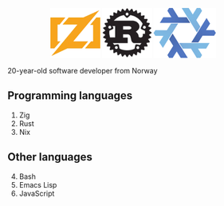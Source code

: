 <p align="center">
    <img width="100" height="100" src="zig.webp">
    <img width="100" height="100" src="rust.webp">
    <img width="125" height="100" src="nix.webp">
</p>

20-year-old software developer from Norway

## Programming languages

1. Zig
2. Rust
3. Nix


## Other languages

4. Bash
6. Emacs Lisp
7. JavaScript
